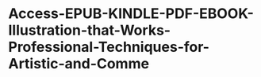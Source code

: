 # Access-EPUB-KINDLE-PDF-EBOOK-Illustration-that-Works-Professional-Techniques-for-Artistic-and-Comme